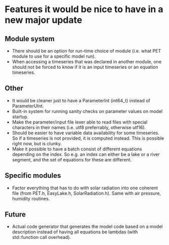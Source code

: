 # Features it would be nice to have in a new major update

## Module system
- There should be an option for run-time choice of module (i.e. what PET module to use for a specific model run).
- When accessing a timeseries that was declared in another module, one should not be forced to know if it is an input timeseries or an equation timeseries.

## Other
- It would be cleaner just to have a ParameterInt (int64_t) instead of ParameterUInt.
- Built-in system for running sanity checks on parameter values on model startup.
- Make the parameter/input file lexer able to read files with special characters in their names (i.e. utf8 preferrably, otherwise utf16).
- Should be easier to have variable data availability for some timeseries. So if a timeseries is not provided, it is computed instead. This is possible right now, but is clunky.
- Make it possible to have a batch consist of different equations depending on the index. So e.g. an index can either be a lake or a river segment, and the set of equations for these are different.

## Specific modules
- Factor everything that has to do with solar radiation into one coherent file (from PET.h, EasyLake.h, SolarRadiation.h). Same with air pressure, humidity routines.

## Future
- Actual code generator that generates the model code based on a model description instead of having all equations be lambdas (with std::function call overhead).
